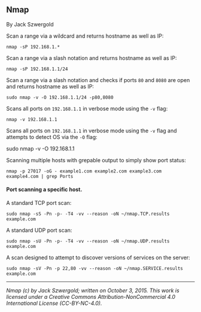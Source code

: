 ## Nmap

By Jack Szwergold

Scan a range via a wildcard and returns hostname as well as IP:

	nmap -sP 192.168.1.*

Scan a range via a slash notation and returns hostname as well as IP:

	nmap -sP 192.168.1.1/24

Scan a range via a slash notation and checks if ports `80` and `8080` are open and returns hostname as well as IP:

	sudo nmap -v -O 192.168.1.1/24 -p80,8080

Scans all ports on `192.168.1.1` in verbose mode using the `-v` flag:

	nmap -v 192.168.1.1

Scans all ports on `192.168.1.1` in verbose mode using the `-v` flag and attempts to detect OS via the `-O` flag:

   sudo nmap -v -O 192.168.1.1


Scanning multiple hosts with grepable output to simply show port status:

	nmap -p 27017 -oG - example1.com example2.com example3.com example4.com | grep Ports

#### Port scanning a specific host.

A standard TCP port scan:

    sudo nmap -sS -Pn -p- -T4 -vv --reason -oN ~/nmap.TCP.results example.com

A standard UDP port scan:

    sudo nmap -sU -Pn -p- -T4 -vv --reason -oN ~/nmap.UDP.results example.com

A scan designed to attempt to discover versions of services on the server:

    sudo nmap -sV -Pn -p 22,80 -vv --reason -oN ~/nmap.SERVICE.results example.com

***

*Nmap (c) by Jack Szwergold; written on October 3, 2015. This work is licensed under a Creative Commons Attribution-NonCommercial 4.0 International License (CC-BY-NC-4.0).*
